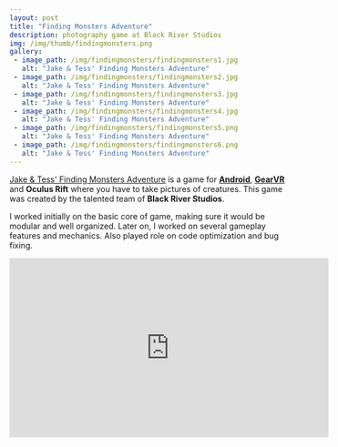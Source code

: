 ```yaml
---
layout: post
title: "Finding Monsters Adventure"
description: photography game at Black River Studios
img: /img/thumb/findingmonsters.png
gallery:
 - image_path: /img/findingmonsters/findingmonsters1.jpg
   alt: "Jake & Tess' Finding Monsters Adventure"
 - image_path: /img/findingmonsters/findingmonsters2.jpg
   alt: "Jake & Tess' Finding Monsters Adventure"
 - image_path: /img/findingmonsters/findingmonsters3.jpg
   alt: "Jake & Tess' Finding Monsters Adventure"
 - image_path: /img/findingmonsters/findingmonsters4.jpg
   alt: "Jake & Tess' Finding Monsters Adventure"
 - image_path: /img/findingmonsters/findingmonsters5.png
   alt: "Jake & Tess' Finding Monsters Adventure"
 - image_path: /img/findingmonsters/findingmonsters6.png
   alt: "Jake & Tess' Finding Monsters Adventure"
---
```


[Jake & Tess' Finding Monsters Adventure](http://findingmonstersadventure.com/) is a game for [**Android**](https://play.google.com/store/apps/details?id=net.blackriverstudios.findingmonstersadventure&hl=pt), [**GearVR**](https://www.oculus.com/experiences/gear-vr/1011054248914698/) and **Oculus Rift** where you have to take pictures of creatures. This game was created by the talented team of **Black River Studios**.

I worked initially on the basic core of game, making sure it would be modular and well organized. Later on, I worked on several gameplay features and mechanics. Also played role on code optimization and bug fixing.

<p style="text-align:center"><iframe width="560" height="315" src="https://www.youtube.com/embed/STzdj04n7dc" frameborder="0" allowfullscreen></iframe></p>
